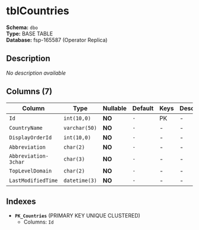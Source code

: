 # tblCountries

**Schema:** `dbo`  
**Type:** BASE TABLE  
**Database:** fsp-165587 (Operator Replica)

## Description

*No description available*

## Columns (7)

| Column | Type | Nullable | Default | Keys | Description |
|--------|------|----------|---------|------|-------------|
| `Id` | `int(10,0)` | **NO** | `-` | PK | - |
| `CountryName` | `varchar(50)` | **NO** | `-` | - | - |
| `DisplayOrderId` | `int(10,0)` | **NO** | `-` | - | - |
| `Abbreviation` | `char(2)` | **NO** | `-` | - | - |
| `Abbreviation-3char` | `char(3)` | **NO** | `-` | - | - |
| `TopLevelDomain` | `char(2)` | **NO** | `-` | - | - |
| `LastModifiedTime` | `datetime(3)` | **NO** | `-` | - | - |

## Indexes

- **`PK_Countries`** (PRIMARY KEY UNIQUE CLUSTERED)
  - Columns: `Id`
